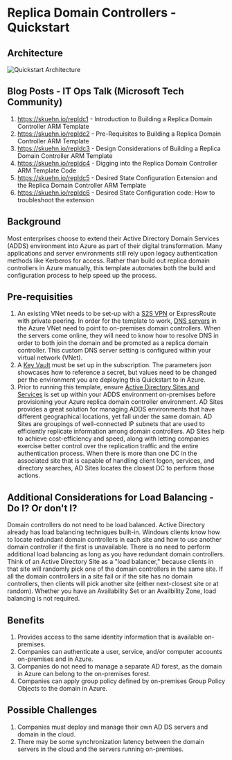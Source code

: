 # Replica Domain Controllers - Quickstart

## Architecture
![Quickstart Architecture](https://contentsharing1.blob.core.windows.net/content/replicaDcs.png)

## Blog Posts - IT Ops Talk (Microsoft Tech Community)
1) https://skuehn.io/repldc1 - Introduction to Building a Replica Domain Controller ARM Template
2) https://skuehn.io/repldc2 - Pre-Requisites to Building a Replica Domain Controller ARM Template
3) https://skuehn.io/repldc3 - Design Considerations of Building a Replica Domain Controller ARM Template
4) https://skuehn.io/repldc4 - Digging into the Replica Domain Controller ARM Template Code
5) https://skuehn.io/repldc5 - Desired State Configuration Extension and the Replica Domain Controller ARM Template
6) https://skuehn.io/repldc6 - Desired State Configuration code: How to troubleshoot the extension

## Background
Most enterprises choose to extend their Active Directory Domain Services (ADDS) environment into Azure as part of their digital transformation. Many applications and server environments still rely upon legacy authentication methods like Kerberos for access. Rather than build out replica domain controllers in Azure manually, this template automates both the build and configuration process to help speed up the process. 

## Pre-requisities
1) An existing VNet needs to be set-up with a [S2S VPN](https://github.com/Azure/azure-quickstart-templates/tree/master/101-site-to-site-vpn-create) or ExpressRoute with private peering. In order for the template to work, [DNS servers](https://docs.microsoft.com/azure/virtual-network/manage-virtual-network?WT.mc_id=ept-0000-shkuehn#change-dns-servers) in the Azure VNet need to point to on-premises domain controllers. When the servers come online, they will need to know how to resolve DNS in order to both join the domain and be promoted as a replica domain controller. This custom DNS server setting is configured within your virtual network (VNet). 
2) A [Key Vault](https://docs.microsoft.com/azure/key-vault/quick-create-portal?WT.mc_id=ept-0000-shkuehn) must be set up in the subscription. The parameters json showcases how to reference a secret, but values need to be changed per the environment you are deploying this Quickstart to in Azure.
3) Prior to running this template, ensure [Active Directory Sites and Services](https://docs.microsoft.com/windows-server/remote/remote-access/ras/multisite/configure/step-2-configure-the-multisite-infrastructure?WT.mc_id=ept-0000-shkuehn) is set up within your ADDS environment on-premises before provisioning your Azure replica domain controller environment. AD Sites provides a great solution for managing ADDS environments that have different geographical locations, yet fall under the same domain. AD Sites are groupings of well-connected IP subnets that are used to efficiently replicate information among domain controllers. AD Sites help to achieve cost-efficiency and speed, along with letting companies exercise better control over the replication traffic and the entire authentication process. When there is more than one DC in the associated site that is capable of handling client logon, services, and directory searches, AD Sites locates the closest DC to perform those actions. 

## Additional Considerations for Load Balancing - Do I? Or don't I?
Domain controllers do not need to be load balanced. Active Directory already has load balancing techniques built-in. Windows clients know how to locate redundant domain controllers in each site and how to use another domain controller if the first is unavailable. There is no need to perform additional load balancing as long as you have redundant domain controllers. Think of an Active Directory Site as a "load balancer," because clients in that site will randomly pick one of the domain controllers in the same site. If all the domain controllers in a site fail or if the site has no domain controllers, then clients will pick another site (either next-closest site or at random). Whether you have an Availability Set or an Availbility Zone, load balancing is not required.

## Benefits
1) Provides access to the same identity information that is available on-premises.
2) Companies can authenticate a user, service, and/or computer accounts on-premises and in Azure.
3) Companies do not need to manage a separate AD forest, as the domain in Azure can belong to the on-premises forest.
4) Companies can apply group policy defined by on-premises Group Policy Objects to the domain in Azure.

## Possible Challenges
1) Companies must deploy and manage their own AD DS servers and domain in the cloud.
2) There may be some synchronization latency between the domain servers in the cloud and the servers running on-premises.
